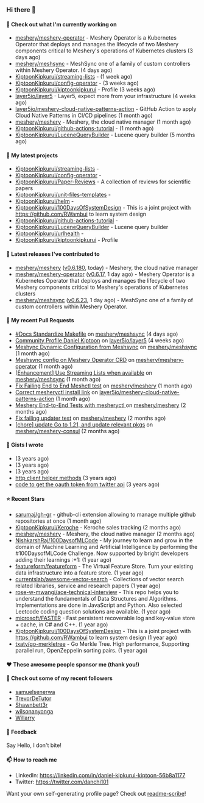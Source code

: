 
### Hi there 👋

#### 👷 Check out what I'm currently working on

- [meshery/meshery-operator](https://github.com/meshery/meshery-operator) - Meshery Operator is a Kubernetes Operator that deploys and manages the lifecycle of two Meshery components critical to Meshery&#39;s operations of Kubernetes clusters (3 days ago)
- [meshery/meshsync](https://github.com/meshery/meshsync) - MeshSync one of a family of custom controllers within Meshery Operator. (4 days ago)
- [KiptoonKipkurui/streaming-lists](https://github.com/KiptoonKipkurui/streaming-lists) -  (1 week ago)
- [KiptoonKipkurui/config-operator](https://github.com/KiptoonKipkurui/config-operator) -  (3 weeks ago)
- [KiptoonKipkurui/kiptoonkipkurui](https://github.com/KiptoonKipkurui/kiptoonkipkurui) - Profile (3 weeks ago)
- [layer5io/layer5](https://github.com/layer5io/layer5) - Layer5, expect more from your infrastructure (4 weeks ago)
- [layer5io/meshery-cloud-native-patterns-action](https://github.com/layer5io/meshery-cloud-native-patterns-action) - GitHub Action to apply Cloud Native Patterns in CI/CD pipelines (1 month ago)
- [meshery/meshery](https://github.com/meshery/meshery) - Meshery, the cloud native manager (1 month ago)
- [KiptoonKipkurui/github-actions-tutorial](https://github.com/KiptoonKipkurui/github-actions-tutorial) -  (1 month ago)
- [KiptoonKipkurui/LuceneQueryBuilder](https://github.com/KiptoonKipkurui/LuceneQueryBuilder) - Lucene query builder (5 months ago)

#### 🌱 My latest projects

- [KiptoonKipkurui/streaming-lists](https://github.com/KiptoonKipkurui/streaming-lists) - 
- [KiptoonKipkurui/config-operator](https://github.com/KiptoonKipkurui/config-operator) - 
- [KiptoonKipkurui/Paper-Reviews](https://github.com/KiptoonKipkurui/Paper-Reviews) - A collection of reviews for scientific papers
- [KiptoonKipkurui/unit-files-templates](https://github.com/KiptoonKipkurui/unit-files-templates) - 
- [KiptoonKipkurui/helm](https://github.com/KiptoonKipkurui/helm) - 
- [KiptoonKipkurui/100DaysOfSystemDesign](https://github.com/KiptoonKipkurui/100DaysOfSystemDesign) - This is a joint project with https://github.com/RWambui to learn system design
- [KiptoonKipkurui/github-actions-tutorial](https://github.com/KiptoonKipkurui/github-actions-tutorial) - 
- [KiptoonKipkurui/LuceneQueryBuilder](https://github.com/KiptoonKipkurui/LuceneQueryBuilder) - Lucene query builder
- [KiptoonKipkurui/urlhealth](https://github.com/KiptoonKipkurui/urlhealth) - 
- [KiptoonKipkurui/kiptoonkipkurui](https://github.com/KiptoonKipkurui/kiptoonkipkurui) - Profile

#### 🔭 Latest releases I've contributed to

- [meshery/meshery](https://github.com/meshery/meshery) ([v0.6.180](https://github.com/meshery/meshery/releases/tag/v0.6.180), today) - Meshery, the cloud native manager
- [meshery/meshery-operator](https://github.com/meshery/meshery-operator) ([v0.6.17](https://github.com/meshery/meshery-operator/releases/tag/v0.6.17), 1 day ago) - Meshery Operator is a Kubernetes Operator that deploys and manages the lifecycle of two Meshery components critical to Meshery&#39;s operations of Kubernetes clusters
- [meshery/meshsync](https://github.com/meshery/meshsync) ([v0.6.23](https://github.com/meshery/meshsync/releases/tag/v0.6.23), 1 day ago) - MeshSync one of a family of custom controllers within Meshery Operator.

#### 🔨 My recent Pull Requests

- [#Docs Standardize Makefile](https://github.com/meshery/meshsync/pull/273) on [meshery/meshsync](https://github.com/meshery/meshsync) (4 days ago)
- [Community Profile Daniel Kiptoon](https://github.com/layer5io/layer5/pull/5078) on [layer5io/layer5](https://github.com/layer5io/layer5) (4 weeks ago)
- [Meshync Dynamic Configuration from Meshsync](https://github.com/meshery/meshsync/pull/258) on [meshery/meshsync](https://github.com/meshery/meshsync) (1 month ago)
- [Meshsync config on Meshery Operator CRD](https://github.com/meshery/meshery-operator/pull/533) on [meshery/meshery-operator](https://github.com/meshery/meshery-operator) (1 month ago)
- [ [Enhancement] Use Streaming Lists when available](https://github.com/meshery/meshsync/pull/255) on [meshery/meshsync](https://github.com/meshery/meshsync) (1 month ago)
- [Fix Failing End to End Meshctl test](https://github.com/meshery/meshery/pull/8973) on [meshery/meshery](https://github.com/meshery/meshery) (1 month ago)
- [Correct mesheryctl install link](https://github.com/layer5io/meshery-cloud-native-patterns-action/pull/9) on [layer5io/meshery-cloud-native-patterns-action](https://github.com/layer5io/meshery-cloud-native-patterns-action) (1 month ago)
- [Meshery End-to-End Tests with mesheryctl ](https://github.com/meshery/meshery/pull/8808) on [meshery/meshery](https://github.com/meshery/meshery) (2 months ago)
- [Fix failing updater test](https://github.com/meshery/meshery/pull/8791) on [meshery/meshery](https://github.com/meshery/meshery) (2 months ago)
- [[chore] update Go to 1.21, and update relevant pkgs](https://github.com/meshery/meshery-consul/pull/398) on [meshery/meshery-consul](https://github.com/meshery/meshery-consul) (2 months ago)


#### 📓 Gists I wrote

- [](https://gist.github.com/75f8e6859120ff76384203162ff71031) (3 years ago)
- [](https://gist.github.com/36d123dbcfae3aa16c9fa05d14b77e70) (3 years ago)
- [](https://gist.github.com/03aa6a9e4d1f6e83ffe6ce69bac8ade0) (3 years ago)
- [http client helper methods](https://gist.github.com/42b4af13921bcb86f7f2aa61d76dc5f3) (3 years ago)
- [code to get the oauth token from twitter api](https://gist.github.com/4f857e433d186cdd79501c0bd4bff8b9) (3 years ago)

#### ⭐ Recent Stars

- [sarumaj/gh-gr](https://github.com/sarumaj/gh-gr) - github-cli extension allowing to manage multiple github repositories at once (1 month ago)
- [KiptoonKipkurui/Keroche](https://github.com/KiptoonKipkurui/Keroche) - Keroche sales tracking (2 months ago)
- [meshery/meshery](https://github.com/meshery/meshery) - Meshery, the cloud native manager (2 months ago)
- [NishkarshRaj/100DaysofMLCode](https://github.com/NishkarshRaj/100DaysofMLCode) - My journey to learn and grow in the domain of Machine Learning and Artificial Intelligence by performing the #100DaysofMLCode Challenge. Now supported by bright developers adding their learnings :&#43;1: (1 year ago)
- [featureform/featureform](https://github.com/featureform/featureform) - The Virtual Feature Store. Turn your existing data infrastructure into a feature store. (1 year ago)
- [currentslab/awesome-vector-search](https://github.com/currentslab/awesome-vector-search) - Collections of vector search related libraries, service and research papers (1 year ago)
- [rose-w-mwangi/ace-technical-interview](https://github.com/rose-w-mwangi/ace-technical-interview) - This repo helps you to understand the fundamentals of Data Structures and Algorithms. Implementations are done in JavaScript and Python. Also selected Leetcode coding question solutions are available.  (1 year ago)
- [microsoft/FASTER](https://github.com/microsoft/FASTER) - Fast persistent recoverable log and key-value store &#43; cache, in C# and C&#43;&#43;. (1 year ago)
- [KiptoonKipkurui/100DaysOfSystemDesign](https://github.com/KiptoonKipkurui/100DaysOfSystemDesign) - This is a joint project with https://github.com/RWambui to learn system design (1 year ago)
- [txaty/go-merkletree](https://github.com/txaty/go-merkletree) - Go Merkle Tree. High performance, Supporting parallel run, OpenZeppelin sorting pairs. (1 year ago)

#### ❤️ These awesome people sponsor me (thank you!)


#### 👯 Check out some of my recent followers

- [samuelsenerwa](https://github.com/samuelsenerwa)
- [TrevorDeTutor](https://github.com/TrevorDeTutor)
- [Shawnbett3r](https://github.com/Shawnbett3r)
- [wilsonanyonga](https://github.com/wilsonanyonga)
- [Willarry](https://github.com/Willarry)

#### 💬 Feedback

Say Hello, I don't bite!

#### 📫 How to reach me
- LinkedIn: https://linkedin.com/in/daniel-kipkurui-kiptoon-56b8a1177
- Twitter: https://twitter.com/danchi101


Want your own self-generating profile page? Check out [readme-scribe](https://github.com/muesli/readme-scribe)!
